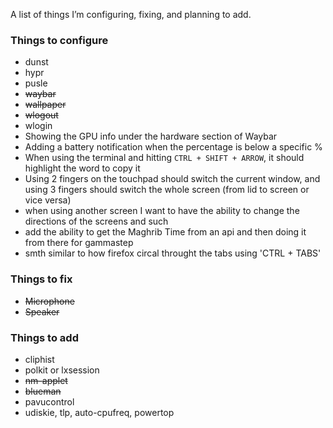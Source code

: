 A list of things I’m configuring, fixing, and planning to add. 

### Things to configure
- dunst  
- hypr  
- pusle  
- ~~waybar~~  
- ~~wallpaper~~  
- ~~wlogout~~  
- wlogin  
- Showing the GPU info under the hardware section of Waybar  
- Adding a battery notification when the percentage is below a specific %  
- When using the terminal and hitting `CTRL + SHIFT + ARROW`, it should highlight the word to copy it  
- Using 2 fingers on the touchpad should switch the current window, and using 3 fingers should switch the whole screen (from lid to screen or vice versa)
- when using another screen I want to have the ability to change the directions of the screens and such
- add the ability to get the Maghrib Time from an api and then doing it from there for gammastep
- smth similar to how firefox circal throught the tabs using 'CTRL + TABS' 

### Things to fix
- ~~Microphone~~
- ~~Speaker~~

### Things to add
- cliphist  
- polkit or lxsession  
- ~~nm-applet~~  
- ~~blueman~~  
- pavucontrol  
- udiskie, tlp, auto-cpufreq, powertop  

